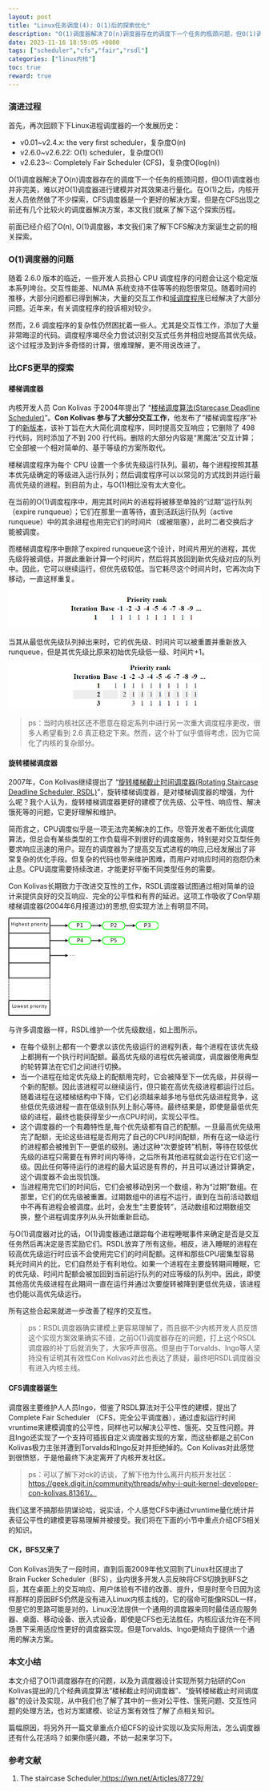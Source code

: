 ```yaml
---
layout: post
title: "Linux任务调度(4): O(1)后的探索优化"
description: "O(1)调度器解决了O(n)调度器存在的调度下一个任务的瓶颈问题，但O(1)调度器也并非完美，难以对O(1)调度器进行建模并对其效果进行量化。在O(1)之后，内核开发人员依然做了不少探索，CFS调度器是一个更好的解决方案，但是在CFS出现之前还有几个比较火的调度器解决方案，本文我们就来了解下这个探索历程。"
date: 2023-11-16 18:59:05 +0800
tags: ["scheduler","cfs","fair","rsdl"]
categories: ["linux内核"]
toc: true
reward: true
---
```

### 演进过程

首先，再次回顾下下Linux进程调度器的一个发展历史：

- v0.01~v2.4.x: the very first scheduler，复杂度O(n)
- v2.6.0~v2.6.22: O(1) scheduler，复杂度O(1)
- v2.6.23~: Completely Fair Scheduler (CFS)，复杂度O(log(n))

O(1)调度器解决了O(n)调度器存在的调度下一个任务的瓶颈问题，但O(1)调度器也并非完美，难以对O(1)调度器进行建模并对其效果进行量化。在O(1)之后，内核开发人员依然做了不少探索，CFS调度器是一个更好的解决方案，但是在CFS出现之前还有几个比较火的调度器解决方案，本文我们就来了解下这个探索历程。

前面已经介绍了O(n), O(1)调度器，本文我们来了解下CFS解决方案诞生之前的相关探索。

### O(1)调度器的问题

随着 2.6.0 版本的临近，一些开发人员担心 CPU 调度程序的问题会让这个稳定版本系列垮台。交互性能差、NUMA 系统支持不佳等等的抱怨很常见。随着时间的推移，大部分问题都已得到解决，大量的交互工作和[域调度程序](https://docs.kernel.org/scheduler/sched-domains.html)已经解决了大部分问题。近年来，有关调度程序的投诉相对较少。

然而，2.6 调度程序的复杂性仍然困扰着一些人。尤其是交互性工作，添加了大量非常晦涩的代码。调度程序竭尽全力尝试识别交互式任务并相应地提高其优先级。这个过程涉及到许多奇怪的计算，很难理解，更不用说改进了。

### 比CFS更早的探索

#### 楼梯调度器

内核开发人员 Con Kolivas 于2004年提出了 “[楼梯调度算法(Starecase Deadline Scheduler)](https://lwn.net/Articles/87729/)”。**Con Kolivas 参与了大部分交互工作**，他发布了“楼梯调度程序”补丁的[新版本](https://lwn.net/Articles/87244/)，该补丁旨在大大简化调度程序，同时提高交互响应；它删除了 498 行代码，同时添加了不到 200 行代码。删除的大部分内容是“黑魔法”交互计算；它全部被一个相对简单的、基于等级的方案所取代。

楼梯调度程序为每个 CPU 设置一个多优先级运行队列。最初，每个进程按照其基本优先级确定的等级进入运行队列；然后调度程序可以以常见的方式找到并运行最高优先级的进程。到目前为止，与O(1)相比没有太大变化。

在当前的O(1)调度程序中，用完其时间片的进程将被移至单独的“过期”运行队列（expire runqueue）；它们在那里一直等待，直到活跃运行队列（active runqueue）中的其余进程也用完它们的时间片（或被阻塞），此时二者交换后才能被调度。

而楼梯调度程序中删除了expired runqueue这个设计，时间片用光的进程，其优先级将被调低，并据此重新计算一个时间片，然后将其放回到新优先级对应的队列中。因此，它可以继续运行，但优先级较低。当它耗尽这个时间片时，它再次向下移动，一直这样重复。

![image-20231119015526850](assets/任务调度(4)/image-20231119015526850.png)

当其从最低优先级队列掉出来时，它的优先级、时间片可以被重置并重新放入runqueue，但是其优先级比原来初始优先级低一级、时间片+1。

![image-20231119015556304](assets/任务调度(4)/image-20231119015556304.png)

> ps：当时内核社区还不愿意在稳定系列中进行另一次重大调度程序更改，很多人希望看到 2.6 真正稳定下来。然而，这个补丁似乎值得考虑，因为它简化了内核的复杂部分。

#### 旋转楼梯调度器

2007年，Con Kolivas继续提出了 “[旋转楼梯截止时间调度器(Rotating Staircase Deadline Scheduler, RSDL)](https://lwn.net/Articles/224654/)”，旋转楼梯调度器，是对楼梯调度器的增强，为什么呢？我个人认为，旋转楼梯调度器更好的建模了优先级、公平性、响应性、解决饿死等的问题，它更好理解和维护。

简而言之，CPU调度似乎是一项无法完美解决的工作。尽管开发者不断优化调度算法，但总会有某些类型的工作负载得不到很好的调度服务，特别是对交互型任务要求响应迅速的用户。现在的调度器为了提高交互式进程的响应,已经发展出了非常复杂的优化手段。但复杂的代码也带来维护困难，而用户对响应时间的抱怨仍未止息。CPU调度需要持续改进，才能更好平衡不同类型任务的需要。

Con Kolivas长期致力于改进交互性的工作，RSDL调度器试图通过相对简单的设计来提供良好的交互响应、完全的公平性和有界的延迟。这项工作吸收了Con早期楼梯调度器(2004年6月报道过)的思想,但实现方法上有明显不同。

![The Rotating Staircase Deadline Scheduler [LWN.net]](assets/任务调度(4)/RSDL1.png)

与许多调度器一样，RSDL维护一个优先级数组，如上图所示。

- 在每个级别上都有一个要求以该优先级运行的进程列表，每个进程在该优先级上都拥有一个执行时间配额。最高优先级的进程优先被调度，调度器使用典型的轮转算法在它们之间进行切换。
- 当一个进程在给定优先级上的配额用完时，它会被降至下一优先级，并获得一个新的配额。因此该进程可以继续运行，但只能在高优先级进程都运行过后。随着进程在这楼梯结构中下降，它们必须越来越多地与低优先级进程竞争，这些低优先级进程一直在低级别队列上耐心等待。最终结果是，即使是最低优先级的进程，最终也能获得至少一点CPU时间，实现公平性。
- 这个调度器的一个有趣特性是,每个优先级都有自己的配额。一旦最高优先级用完了配额，无论这些进程是否用完了自己的CPU时间配额，所有在这一级运行的进程都会被推到下一更低的级别。通过这种“次要旋转”机制，等待在较低优先级的进程只需要在有界时间内等待，之后所有其他进程就会运行在它们这一级。因此任何等待运行的进程的最大延迟是有界的，并且可以通过计算确定，这个调度器不会出现饥饿。
- 当进程用完它们的时间后，它们会被移动到另一个数组，称为“过期”数组。在那里，它们的优先级被重置。过期数组中的进程不运行，直到在当前活动数组中不再有进程会被调度。此时，会发生“主要旋转”，活动数组和过期数组交换，整个进程调度序列从头开始重新启动。

与O(1)调度器对比的话，O(1)调度器通过跟踪每个进程睡眠事件来确定是否是交互任务然后再决定是否奖励它们。RSDL放弃了所有这些。相反，进入睡眠的进程在较高优先级运行时应该不会使用完它们的时间配额。这样和那些CPU密集型容易耗光时间片的比，它们自然处于有利地位。如果一个进程在主要旋转期间睡眠，它的优先级、时间片配额会被加回到当前运行队列的对应等级的队列中。因此，即使其他高优先级进程在此期间一直在运行并通过次要旋转被降到更低优先级，该进程也仍能以高优先级运行。

所有这些合起来就进一步改善了程序的交互性。

> ps：RSDL调度器确实建模上更容易理解了，而且据不少内核开发人员反馈这个实现方案效果确实不错，之前O(1)调度器存在的问题，打上这个RSDL调度器的补丁后就消失了，大家呼声很高。但是由于Torvalds、Ingo等人坚持没有证明其有效性Con Kolivas对此也表达了质疑，最终吧RSDL调度器没有进入内核主线。

#### CFS调度器诞生

调度器主要维护人人员Ingo，借鉴了RSDL算法对于公平性的建模，提出了 Complete Fair Scheduler （CFS，完全公平调度器），通过虚拟运行时间vruntime来建模调度的公平性，同样也可以解决公平性、饿死、交互性问题。并且Ingo还实现了一个支持可插拔自定义调度器实现的方案，而这些都是之前Con Kolivas极力主张并遭到Torvalds和Ingo反对并拒绝掉的。Con Kolivas对此感觉到很愤怒，于是他最终下决定离开了内核开发社区。

> ps：可以了解下对ck的访谈，了解下他为什么离开内核开发社区：https://geek.digit.in/community/threads/why-i-quit-kernel-developer-con-kolivas.81361/。

我们这里不搞那些阴谋论哈，说实话，个人感觉CFS中通过vruntime量化统计并表征公平性的建模更容易理解并被接受。我们将在下面的小节中重点介绍CFS相关的知识。

#### CK，BFS又来了

Con Kolivas消失了一段时间，直到后面2009年他又回到了Linux社区提出了 Brain Fucker Scheduler（BFS），业内很多开发人员反映将CFS切换到BFS之后，其在桌面上的交互响应、用户体验有不错的改善、提升，但是时至今日因为这样那样的原因BFS仍然是没有进入Linux内核主线的，它的宿命可能像RSDL一样，但是它的思路可能是对的，Linux没法提供一个通用的调度器来同时最佳适应服务器、桌面、移动设备、嵌入式设备，即使是CFS也无法胜任，内核应该允许在不同场景下采用适应性更好的调度器实现。但是Torvalds、Ingo更倾向于提供一个通用的解决方案。

### 本文小结

本文介绍了O(1)调度器存在的问题，以及为调度器设计实现所努力钻研的Con Kolivas提出的几个经典调度算法“楼梯截止时间调度器”、“旋转楼梯截止时间调度器”的设计及实现，从中我们也了解了其中的一些对公平性、饿死问题、交互性问题的处理方法，也对方案建模、论证方案有效性了解了点相关知识。

篇幅原因，将另外开一篇文章重点介绍CFS的设计实现以及实际用法，怎么调度器还有什么花活吗？如果你感兴趣，不妨一起来学习下。

### 参考文献

1. The staircase Scheduler,https://lwn.net/Articles/87729/
